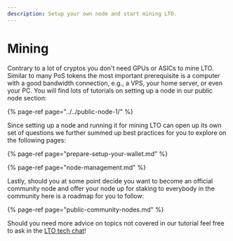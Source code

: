 ```yaml
---
description: Setup your own node and start mining LTO.
---
```


# Mining

Contrary to a lot of cryptos you don't need GPUs or ASICs to mine LTO. Similar to many PoS tokens the most important prerequisite is a computer with a good bandwidth connection, e.g., a VPS, your home server, or even your PC. You will find lots of tutorials on setting up a node in our public node section:

{% page-ref page="../../public-node-1/" %}

Since setting up a node and running it for mining LTO can open up its own set of questions we further summed up best practices for you to explore on the following pages:

{% page-ref page="prepare-setup-your-wallet.md" %}

{% page-ref page="node-management.md" %}

Lastly, should you at some point decide you want to become an official community node and offer your node up for staking to everybody in the community here is a roadmap for you to follow:

{% page-ref page="public-community-nodes.md" %}

Should you need more advice on topics not covered in our tutorial feel free to ask in the [LTO tech chat](https://t.me/LTOtech)!

